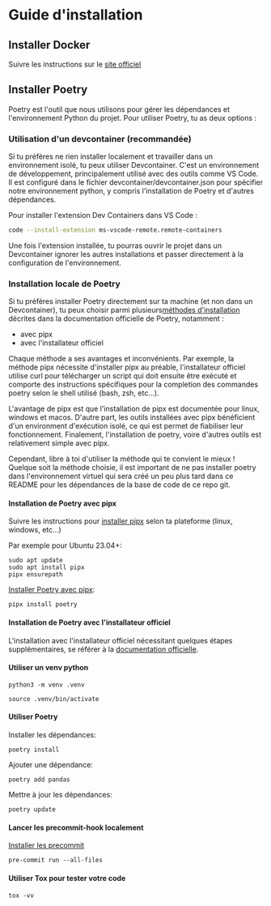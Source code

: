 # Guide d'installation

## Installer Docker

Suivre les instructions sur le [site officiel](https://www.docker.com/get-started/)

## Installer Poetry

Poetry est l'outil que nous utilisons pour gérer les dépendances et l'environnement Python du projet.
Pour utiliser Poetry, tu as deux options :

### Utilisation d'un devcontainer (recommandée)

Si tu préfères ne rien installer localement et travailler dans un environnement isolé, tu peux utiliser Devcontainer. C'est un environnement de développement, principalement utilisé avec des outils comme VS Code. Il est configuré dans le fichier devcontainer/devcontainer.json pour spécifier notre environnement python, y compris l'installation de Poetry et d'autres dépendances.

Pour installer l'extension Dev Containers dans VS Code :

```bash
code --install-extension ms-vscode-remote.remote-containers
```

Une fois l'extension installée, tu pourras ouvrir le projet dans un Devcontainer ignorer les autres installations et passer directement à la configuration de l'environnement.

### Installation locale de Poetry

Si tu préfères installer Poetry directement sur ta machine (et non dans un Devcontainer), tu peux choisir parmi plusieurs[méthodes d'installation](https://python-poetry.org/docs/#installation) décrites dans la documentation officielle de Poetry, notamment :

- avec pipx
- avec l'installateur officiel

Chaque méthode a ses avantages et inconvénients. Par exemple, la méthode pipx nécessite d'installer pipx au préable, l'installateur officiel utilise curl pour télécharger un script qui doit ensuite être exécuté et comporte des instructions spécifiques pour la completion des commandes poetry selon le shell utilisé (bash, zsh, etc...).

L'avantage de pipx est que l'installation de pipx est documentée pour linux, windows et macos. D'autre part, les outils installées avec pipx bénéficient d'un environment d'exécution isolé, ce qui est permet de fiabiliser leur fonctionnement. Finalement, l'installation de poetry, voire d'autres outils est relativement simple avec pipx.

Cependant, libre à toi d'utiliser la méthode qui te convient le mieux ! Quelque soit la méthode choisie, il est important de ne pas installer poetry dans l'environnement virtuel qui sera créé un peu plus tard dans ce README pour les dépendances de la base de code de ce repo git.

#### Installation de Poetry avec pipx

Suivre les instructions pour [installer pipx](https://pipx.pypa.io/stable/#install-pipx) selon ta plateforme (linux, windows, etc...)

Par exemple pour Ubuntu 23.04+:

    sudo apt update
    sudo apt install pipx
    pipx ensurepath

[Installer Poetry avec pipx](https://python-poetry.org/docs/#installing-with-pipx):

    pipx install poetry

#### Installation de Poetry avec l'installateur officiel

L'installation avec l'installateur officiel nécessitant quelques étapes supplémentaires,
se référer à la [documentation officielle](https://python-poetry.org/docs/#installing-with-the-official-installer).

#### Utiliser un venv python

    python3 -m venv .venv

    source .venv/bin/activate

#### Utiliser Poetry

Installer les dépendances:

    poetry install

Ajouter une dépendance:

    poetry add pandas

Mettre à jour les dépendances:

    poetry update

#### Lancer les precommit-hook localement

[Installer les precommit](https://pre-commit.com/)

    pre-commit run --all-files

#### Utiliser Tox pour tester votre code

    tox -vv

